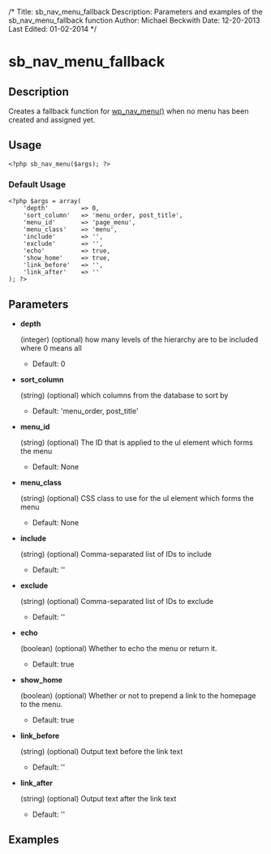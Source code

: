 /*
Title: sb_nav_menu_fallback
Description: Parameters and examples of the sb_nav_menu_fallback function
Author: Michael Beckwith
Date: 12-20-2013
Last Edited: 01-02-2014
 */

# sb_nav_menu_fallback

## Description

Creates a fallback function for [wp_nav_menu()](http://codex.wordpress.org/Function_Reference/wp_nav_menu) when no menu has been created and assigned yet.

## Usage

	<?php sb_nav_menu($args); ?>

### Default Usage

	<?php $args = array(
		'depth'         => 0,
		'sort_column'   => 'menu_order, post_title',
		'menu_id'       => 'page_menu',
		'menu_class'    => 'menu',
		'include'       => '',
		'exclude'       => '',
		'echo'          => true,
		'show_home'     => true,
		'link_before'   => '',
		'link_after'    => ''
	); ?>

## Parameters

* **depth**

	(integer) (optional) how many levels of the hierarchy are to be included where 0 means all

	* Default: 0

* **sort_column**

	(string) (optional) which columns from the database to sort by

	* Default: 'menu_order, post_title'

* **menu_id**

	(string) (optional) The ID that is applied to the ul element which forms the menu

	* Default: None

* **menu_class**

	(string) (optional) CSS class to use for the ul element which forms the menu

	* Default: None

* **include**

	(string) (optional) Comma-separated list of IDs to include

	* Default: ''

* **exclude**

	(string) (optional) Comma-separated list of IDs to exclude

	* Default: ''

* **echo**

	(boolean) (optional) Whether to echo the menu or return it.

	* Default: true

* **show_home**

	(boolean) (optional) Whether or not to prepend a link to the homepage to the menu.

	* Default: true

* **link_before**

	(string) (optional) Output text before the link text

	* Default: ''

* **link_after**

	(string) (optional) Output text after the link text

	* Default: ''

## Examples
